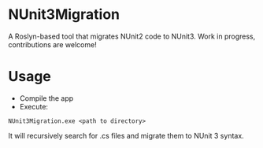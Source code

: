 # NUnit3Migration
A Roslyn-based tool that migrates NUnit2 code to NUnit3. Work in progress, contributions are welcome!

# Usage
* Compile the app
* Execute:
```
NUnit3Migration.exe <path to directory>
```

It will recursively search for .cs files and migrate them to NUnit 3 syntax.
